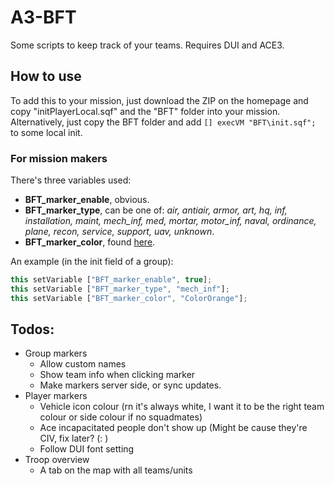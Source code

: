 # **A3-BFT**
Some scripts to keep track of your teams. Requires DUI and ACE3.

## **How to use**
To add this to your mission, just download the ZIP on the homepage and copy "initPlayerLocal.sqf" and the "BFT" folder into your mission. 
Alternatively, just copy the BFT folder and add `[] execVM "BFT\init.sqf";` to some local init.

### **For mission makers**
There's three variables used:
- **BFT_marker_enable**, obvious. 
- **BFT_marker_type**, can be one of: *air, antiair, armor, art, hq, inf, installation, maint, mech_inf, med, mortar, motor_inf, naval, ordinance, plane, recon, service, support, uav, unknown*.
- **BFT_marker_color**, found [here](https://community.bistudio.com/wiki/Arma_3:_CfgMarkerColors).

An example (in the init field of a group): 
```ts
this setVariable ["BFT_marker_enable", true];
this setVariable ["BFT_marker_type", "mech_inf"];
this setVariable ["BFT_marker_color", "ColorOrange"];
```

## **Todos:**
- Group markers
  - Allow custom names 
  - Show team info when clicking marker
  - Make markers server side, or sync updates. 
- Player markers
  - Vehicle icon colour (rn it's always white, I want it to be the right team colour or side colour if no squadmates)
  - Ace incapacitated people don't show up (Might be cause they're CIV, fix later? (: )
  - Follow DUI font setting
- Troop overview
  - A tab on the map with all teams/units